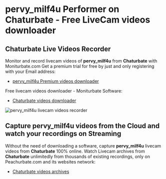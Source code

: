 # pervy_milf4u Performer on Chaturbate - Free LiveCam videos downloader

## Chaturbate Live Videos Recorder

Monitor and record livecam videos of **pervy_milf4u** from **Chaturbate** with Moniturbate.com
Get a premium trial for free by just and only registering with your Email address:
* [pervy_milf4u Premium videos downloader](https://moniturbate.com/request-demo-licence-key.html)

Free livecam videos downloader - Moniturbate Software:
* [Chaturbate videos downloader](https://moniturbate.com/moniturbate-download-software.html)

![pervy_milf4u livecam videos recorder](https://peachurnet.com/templates/moniturbate-software.png)


## Capture pervy_milf4u videos from the Cloud and watch your recordings on Streaming

Without the need of downloading a software, capture **pervy_milf4u** livecam videos from **Chaturbate** 100% online.
Watch Livecam archives from **Chaturbate** unlimitedly from thousands of existing recordings, only on Peachurbate.com and its websites network:
* [Chaturbate videos archives](https://peachurnet.com/)